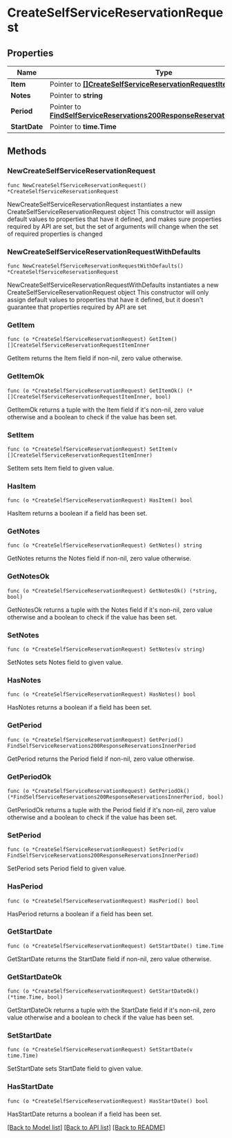# CreateSelfServiceReservationRequest

## Properties

Name | Type | Description | Notes
------------ | ------------- | ------------- | -------------
**Item** | Pointer to [**[]CreateSelfServiceReservationRequestItemInner**](CreateSelfServiceReservationRequestItemInner.md) |  | [optional] 
**Notes** | Pointer to **string** |  | [optional] 
**Period** | Pointer to [**FindSelfServiceReservations200ResponseReservationsInnerPeriod**](FindSelfServiceReservations200ResponseReservationsInnerPeriod.md) |  | [optional] 
**StartDate** | Pointer to **time.Time** |  | [optional] 

## Methods

### NewCreateSelfServiceReservationRequest

`func NewCreateSelfServiceReservationRequest() *CreateSelfServiceReservationRequest`

NewCreateSelfServiceReservationRequest instantiates a new CreateSelfServiceReservationRequest object
This constructor will assign default values to properties that have it defined,
and makes sure properties required by API are set, but the set of arguments
will change when the set of required properties is changed

### NewCreateSelfServiceReservationRequestWithDefaults

`func NewCreateSelfServiceReservationRequestWithDefaults() *CreateSelfServiceReservationRequest`

NewCreateSelfServiceReservationRequestWithDefaults instantiates a new CreateSelfServiceReservationRequest object
This constructor will only assign default values to properties that have it defined,
but it doesn't guarantee that properties required by API are set

### GetItem

`func (o *CreateSelfServiceReservationRequest) GetItem() []CreateSelfServiceReservationRequestItemInner`

GetItem returns the Item field if non-nil, zero value otherwise.

### GetItemOk

`func (o *CreateSelfServiceReservationRequest) GetItemOk() (*[]CreateSelfServiceReservationRequestItemInner, bool)`

GetItemOk returns a tuple with the Item field if it's non-nil, zero value otherwise
and a boolean to check if the value has been set.

### SetItem

`func (o *CreateSelfServiceReservationRequest) SetItem(v []CreateSelfServiceReservationRequestItemInner)`

SetItem sets Item field to given value.

### HasItem

`func (o *CreateSelfServiceReservationRequest) HasItem() bool`

HasItem returns a boolean if a field has been set.

### GetNotes

`func (o *CreateSelfServiceReservationRequest) GetNotes() string`

GetNotes returns the Notes field if non-nil, zero value otherwise.

### GetNotesOk

`func (o *CreateSelfServiceReservationRequest) GetNotesOk() (*string, bool)`

GetNotesOk returns a tuple with the Notes field if it's non-nil, zero value otherwise
and a boolean to check if the value has been set.

### SetNotes

`func (o *CreateSelfServiceReservationRequest) SetNotes(v string)`

SetNotes sets Notes field to given value.

### HasNotes

`func (o *CreateSelfServiceReservationRequest) HasNotes() bool`

HasNotes returns a boolean if a field has been set.

### GetPeriod

`func (o *CreateSelfServiceReservationRequest) GetPeriod() FindSelfServiceReservations200ResponseReservationsInnerPeriod`

GetPeriod returns the Period field if non-nil, zero value otherwise.

### GetPeriodOk

`func (o *CreateSelfServiceReservationRequest) GetPeriodOk() (*FindSelfServiceReservations200ResponseReservationsInnerPeriod, bool)`

GetPeriodOk returns a tuple with the Period field if it's non-nil, zero value otherwise
and a boolean to check if the value has been set.

### SetPeriod

`func (o *CreateSelfServiceReservationRequest) SetPeriod(v FindSelfServiceReservations200ResponseReservationsInnerPeriod)`

SetPeriod sets Period field to given value.

### HasPeriod

`func (o *CreateSelfServiceReservationRequest) HasPeriod() bool`

HasPeriod returns a boolean if a field has been set.

### GetStartDate

`func (o *CreateSelfServiceReservationRequest) GetStartDate() time.Time`

GetStartDate returns the StartDate field if non-nil, zero value otherwise.

### GetStartDateOk

`func (o *CreateSelfServiceReservationRequest) GetStartDateOk() (*time.Time, bool)`

GetStartDateOk returns a tuple with the StartDate field if it's non-nil, zero value otherwise
and a boolean to check if the value has been set.

### SetStartDate

`func (o *CreateSelfServiceReservationRequest) SetStartDate(v time.Time)`

SetStartDate sets StartDate field to given value.

### HasStartDate

`func (o *CreateSelfServiceReservationRequest) HasStartDate() bool`

HasStartDate returns a boolean if a field has been set.


[[Back to Model list]](../README.md#documentation-for-models) [[Back to API list]](../README.md#documentation-for-api-endpoints) [[Back to README]](../README.md)


